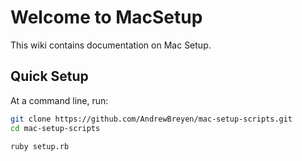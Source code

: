 # Welcome to MacSetup

This wiki contains documentation on Mac Setup.

## Quick Setup

At a command line, run:

```bash
git clone https://github.com/AndrewBreyen/mac-setup-scripts.git
cd mac-setup-scripts

ruby setup.rb
```
